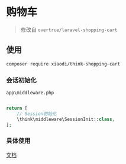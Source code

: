 # 购物车

> 修改自 `overtrue/laravel-shopping-cart`

## 使用

```bash
composer require xiaodi/think-shopping-cart
```

### 会话初始化

`app\middleware.php`

```php

return [
    // Session初始化
    \think\middleware\SessionInit::class,
];
```

### 具体使用

[文档](https://github.com/overtrue/laravel-shopping-cart/README.md)
